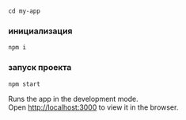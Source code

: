 ###

`cd my-app`

### инициализация

`npm i`

### запуск проекта

`npm start`

Runs the app in the development mode.\
Open [http://localhost:3000](http://localhost:3000) to view it in the browser.

